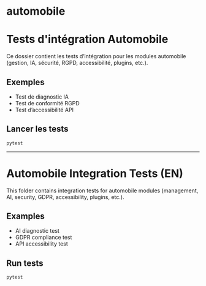 # automobile

# Tests d'intégration Automobile

Ce dossier contient les tests d’intégration pour les modules automobile (gestion, IA, sécurité, RGPD, accessibilité, plugins, etc.).

## Exemples
- Test de diagnostic IA
- Test de conformité RGPD
- Test d’accessibilité API

## Lancer les tests
```bash
pytest
```

---

# Automobile Integration Tests (EN)

This folder contains integration tests for automobile modules (management, AI, security, GDPR, accessibility, plugins, etc.).

## Examples
- AI diagnostic test
- GDPR compliance test
- API accessibility test

## Run tests
```bash
pytest
```

